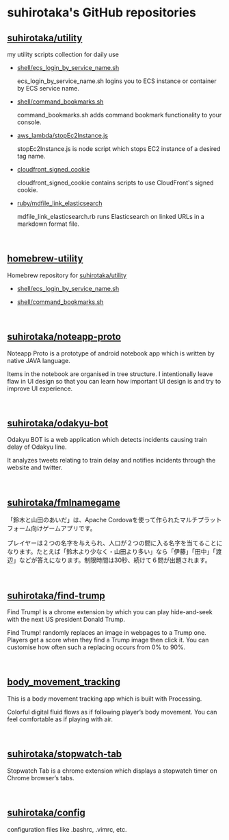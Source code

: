 # suhirotaka's GitHub repositories

## [suhirotaka/utility](https://github.com/suhirotaka/utility)
my utility scripts collection for daily use

- [shell/ecs_login_by_service_name.sh](https://github.com/suhirotaka/utility/blob/master/README.md#item1)

  ecs_login_by_service_name.sh logins you to ECS instance or container by ECS service name.

- [shell/command_bookmarks.sh](https://github.com/suhirotaka/utility/blob/master/README.md#item2)

  command_bookmarks.sh adds command bookmark functionality to your console.

- [aws_lambda/stopEc2Instance.js](https://github.com/suhirotaka/utility/blob/master/README.md#item3)

  stopEc2Instance.js is node script which stops EC2 instance of a desired tag name.

- [cloudfront_signed_cookie](https://github.com/suhirotaka/utility/blob/master/README.md#item4)

  cloudfront_signed_cookie contains scripts to use CloudFront's signed cookie.

- [ruby/mdfile_link_elasticsearch](https://github.com/suhirotaka/utility/blob/master/README.md#item5) 

  mdfile_link_elasticsearch.rb runs Elasticsearch on linked URLs in a markdown format file.

<br />

## [homebrew-utility](https://github.com/suhirotaka/homebrew-utility)
Homebrew repository for [suhirotaka/utility](https://github.com/suhirotaka/utility)

- [shell/ecs_login_by_service_name.sh](https://github.com/suhirotaka/utility/blob/master/README.md#item1)

- [shell/command_bookmarks.sh](https://github.com/suhirotaka/utility/blob/master/README.md#item2)

<br />

## [suhirotaka/noteapp-proto](https://github.com/suhirotaka/noteapp-proto)
Noteapp Proto is a prototype of android notebook app which is written by native JAVA language.

Items in the notebook are organised in tree structure. I intentionally leave flaw in UI design so that you can learn how important UI design is and try to improve UI experience.

<br />

## [suhirotaka/odakyu-bot](https://github.com/suhirotaka/odakyu-bot)
Odakyu BOT is a web application which detects incidents causing train delay of Odakyu line. 

It analyzes tweets relating to train delay and notifies incidents through the website and twitter.

<br />

## [suhirotaka/fmlnamegame](https://github.com/suhirotaka/fmlnamegame)
「鈴木と山田のあいだ」は、Apache Cordovaを使って作られたマルチプラットフォーム向けゲームアプリです。

プレイヤーは２つの名字を与えられ、人口が２つの間に入る名字を当てることになります。たとえば「鈴木より少なく・山田より多い」なら「伊藤」「田中」「渡辺」などが答えになります。制限時間は30秒、続けて６問が出題されます。

<br />

## [suhirotaka/find-trump](https://github.com/suhirotaka/find-trump)
Find Trump! is a chrome extension by which you can play hide-and-seek with the next US president Donald Trump.

Find Trump! randomly replaces an image in webpages to a Trump one. Players get a score when they find a Trump image then click it. You can customise how often such a replacing occurs from 0% to 90%.

<br />

## [body_movement_tracking](https://github.com/suhirotaka/body_movement_tracking)
This is a body movement tracking app which is built with Processing.

Colorful digital fluid flows as if following player’s body movement. You can feel comfortable as if playing with air.

<br />

## [suhirotaka/stopwatch-tab](https://github.com/suhirotaka/stopwatch-tab)
Stopwatch Tab is a chrome extension which displays a stopwatch timer on Chrome browser’s tabs.

<br />

## [suhirotaka/config](https://github.com/suhirotaka/config)
configuration files like .bashrc, .vimrc, etc.
